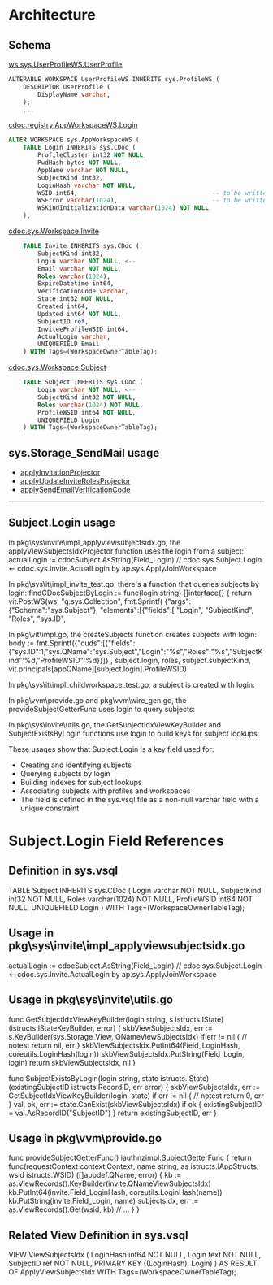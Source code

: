 # Architecture

## Schema

[ws.sys.UserProfileWS.UserProfile](https://github.com/voedger/voedger/blob/ecb97b1f282e2b1d4e19b1ab0394fa4eacafcbdd/pkg/sys/userprofile.vsql#L4)
```sql
ALTERABLE WORKSPACE UserProfileWS INHERITS sys.ProfileWS (
	DESCRIPTOR UserProfile (
		DisplayName varchar,
	);
    ...
```

[cdoc.registry.AppWorkspaceWS.Login](https://github.com/voedger/voedger/blob/ecb97b1f282e2b1d4e19b1ab0394fa4eacafcbdd/pkg/registry/appws.vsql#L6)
```sql
ALTER WORKSPACE sys.AppWorkspaceWS (
	TABLE Login INHERITS sys.CDoc (
		ProfileCluster int32 NOT NULL,
		PwdHash bytes NOT NULL,
		AppName varchar NOT NULL,
		SubjectKind int32,
		LoginHash varchar NOT NULL,
		WSID int64,                                     -- to be written after workspace init
		WSError varchar(1024),                          -- to be written after workspace init
		WSKindInitializationData varchar(1024) NOT NULL
	);
```

[cdoc.sys.Workspace.Invite](https://github.com/voedger/voedger/blob/b1a796a9d8479f4a1ed9d30f21ed7a27a523d60a/pkg/sys/sys.vsql#L81)
```sql
	TABLE Invite INHERITS sys.CDoc (
		SubjectKind int32,
		Login varchar NOT NULL, <--
		Email varchar NOT NULL,
		Roles varchar(1024),
		ExpireDatetime int64,
		VerificationCode varchar,
		State int32 NOT NULL,
		Created int64,
		Updated int64 NOT NULL,
		SubjectID ref,
		InviteeProfileWSID int64,
		ActualLogin varchar,
		UNIQUEFIELD Email
	) WITH Tags=(WorkspaceOwnerTableTag);
```

[cdoc.sys.Workspace.Subject](https://github.com/voedger/voedger/blob/b1a796a9d8479f4a1ed9d30f21ed7a27a523d60a/pkg/sys/sys.vsql#L73)
```sql
	TABLE Subject INHERITS sys.CDoc (
		Login varchar NOT NULL, <--
		SubjectKind int32 NOT NULL,
		Roles varchar(1024) NOT NULL,
		ProfileWSID int64 NOT NULL,
		UNIQUEFIELD Login
	) WITH Tags=(WorkspaceOwnerTableTag);
```

## sys.Storage_SendMail usage

- [applyInvitationProjector](https://github.com/voedger/voedger/blob/b9e97fd068d0e2e7ea8be662cf8818ac49e7fb50/pkg/sys/invite/impl_applyinvitation.go#L32)
- [applyUpdateInviteRolesProjector](https://github.com/maxim-ge/voedger/blob/e96006f1760fdff7573a46c234d8b20d47d6e885/pkg/sys/invite/impl_applyupdateinviteroles.go#L29)
- [applySendEmailVerificationCode](https://github.com/maxim-ge/voedger/blob/e96006f1760fdff7573a46c234d8b20d47d6e885/pkg/sys/verifier/impl.go#L84)

---

## Subject.Login usage

In  pkg\sys\invite\impl_applyviewsubjectsidx.go, the applyViewSubjectsIdxProjector function uses the login from a subject:
actualLogin := cdocSubject.AsString(Field_Login) // cdoc.sys.Subject.Login <- cdoc.sys.Invite.ActualLogin by ap.sys.ApplyJoinWorkspace

In  pkg\sys\it\impl_invite_test.go, there's a function that queries subjects by login:
findCDocSubjectByLogin := func(login string) []interface{} {
    return vit.PostWS(ws, "q.sys.Collection", fmt.Sprintf(
        {"args":{"Schema":"sys.Subject"},
        "elements":[{"fields":[
            "Login",
            "SubjectKind",
            "Roles",
            "sys.ID",

In  pkg\vit\impl.go, the createSubjects function creates subjects with login:
body := fmt.Sprintf({"cuds":[{"fields":{"sys.ID":1,"sys.QName":"sys.Subject","Login":"%s","Roles":"%s","SubjectKind":%d,"ProfileWSID":%d}}]}`,
    subject.login, roles, subject.subjectKind, vit.principals[appQName][subject.login].ProfileWSID)

In  pkg\sys\it\impl_childworkspace_test.go, a subject is created with login:

In  pkg\vvm\provide.go and  pkg\vvm\wire_gen.go, the provideSubjectGetterFunc uses login to query subjects:

In  pkg\sys\invite\utils.go, the GetSubjectIdxViewKeyBuilder and SubjectExistsByLogin functions use login to build keys for subject lookups:

These usages show that Subject.Login is a key field used for:

- Creating and identifying subjects
- Querying subjects by login
- Building indexes for subject lookups
- Associating subjects with profiles and workspaces
- The field is defined in the sys.vsql file as a non-null varchar field with a unique constraint

##

# Subject.Login Field References

## Definition in sys.vsql
TABLE Subject INHERITS sys.CDoc (
    Login varchar NOT NULL,
    SubjectKind int32 NOT NULL,
    Roles varchar(1024) NOT NULL,
    ProfileWSID int64 NOT NULL,
    UNIQUEFIELD Login
) WITH Tags=(WorkspaceOwnerTableTag);

## Usage in pkg\sys\invite\impl_applyviewsubjectsidx.go
actualLogin := cdocSubject.AsString(Field_Login) // cdoc.sys.Subject.Login <- cdoc.sys.Invite.ActualLogin by ap.sys.ApplyJoinWorkspace

## Usage in pkg\sys\invite\utils.go
func GetSubjectIdxViewKeyBuilder(login string, s istructs.IState) (istructs.IStateKeyBuilder, error) {
    skbViewSubjectsIdx, err := s.KeyBuilder(sys.Storage_View, QNameViewSubjectsIdx)
    if err != nil {
        // notest
        return nil, err
    }
    skbViewSubjectsIdx.PutInt64(Field_LoginHash, coreutils.LoginHash(login))
    skbViewSubjectsIdx.PutString(Field_Login, login)
    return skbViewSubjectsIdx, nil
}

func SubjectExistsByLogin(login string, state istructs.IState) (existingSubjectID istructs.RecordID, err error) {
    skbViewSubjectsIdx, err := GetSubjectIdxViewKeyBuilder(login, state)
    if err != nil {
        // notest
        return 0, err
    }
    val, ok, err := state.CanExist(skbViewSubjectsIdx)
    if ok {
        existingSubjectID = val.AsRecordID("SubjectID")
    }
    return existingSubjectID, err
}

## Usage in pkg\vvm\provide.go
func provideSubjectGetterFunc() iauthnzimpl.SubjectGetterFunc {
    return func(requestContext context.Context, name string, as istructs.IAppStructs, wsid istructs.WSID) ([]appdef.QName, error) {
        kb := as.ViewRecords().KeyBuilder(invite.QNameViewSubjectsIdx)
        kb.PutInt64(invite.Field_LoginHash, coreutils.LoginHash(name))
        kb.PutString(invite.Field_Login, name)
        subjectsIdx, err := as.ViewRecords().Get(wsid, kb)
        // ...
    }
}

## Related View Definition in sys.vsql
VIEW ViewSubjectsIdx (
    LoginHash int64 NOT NULL,
    Login text NOT NULL,
    SubjectID ref NOT NULL,
    PRIMARY KEY ((LoginHash), Login)
) AS RESULT OF ApplyViewSubjectsIdx WITH Tags=(WorkspaceOwnerTableTag);